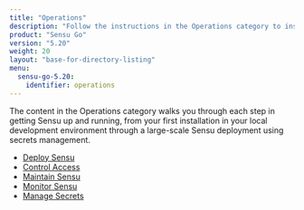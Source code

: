 ```yaml
---
title: "Operations"
description: "Follow the instructions in the Operations category to install, deploy, and operate Sensu."
product: "Sensu Go"
version: "5.20"
weight: 20
layout: "base-for-directory-listing"
menu:
  sensu-go-5.20:
    identifier: operations
---
```


The content in the Operations category walks you through each step in getting Sensu up and running, from your first installation in your local development environment through a large-scale Sensu deployment using secrets management.

- [Deploy Sensu][1]
- [Control Access][2]
- [Maintain Sensu][3]
- [Monitor Sensu][4]
- [Manage Secrets][5]


[1]: deploy-sensu/
[2]: control-access/
[3]: maintain-sensu/
[4]: monitor-sensu/
[5]: manage-secrets/
